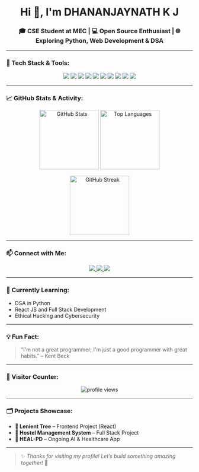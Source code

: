 <h1 align="center">Hi 👋, I'm DHANANJAYNATH K J</h1>
<h3 align="center">🎓 CSE Student at MEC | 💻 Open Source Enthusiast | 🌐 Exploring Python, Web Development & DSA</h3>

---

### 🧰 Tech Stack & Tools:
<p align="center">
  <img src="https://img.shields.io/badge/C-blue?style=flat&logo=c" />
  <img src="https://img.shields.io/badge/C++-00599C?style=flat&logo=cplusplus&logoColor=white" />
  <img src="https://img.shields.io/badge/Python-FFD43B?style=flat&logo=python" />
  <img src="https://img.shields.io/badge/HTML5-E34F26?style=flat&logo=html5&logoColor=white" />
  <img src="https://img.shields.io/badge/CSS3-1572B6?style=flat&logo=css3&logoColor=white" />
  <img src="https://img.shields.io/badge/JavaScript-F7DF1E?style=flat&logo=javascript&logoColor=black" />
  <img src="https://img.shields.io/badge/Git-F05032?style=flat&logo=git" />
  <img src="https://img.shields.io/badge/GitHub-181717?style=flat&logo=github" />
  <img src="https://img.shields.io/badge/VS%20Code-007ACC?style=flat&logo=visual-studio-code" />
  <img src="https://img.shields.io/badge/Linux-FCC624?style=flat&logo=linux&logoColor=black" />
</p>

---

### 📈 GitHub Stats & Activity:

<p align="center">
  <img src="https://github-readme-stats.vercel.app/api?username=dhananjaynathkj&show_icons=true&theme=radical" alt="GitHub Stats" height="160"/>
  <img src="https://github-readme-stats.vercel.app/api/top-langs/?username=dhananjaynathkj&layout=compact&theme=radical" alt="Top Languages" height="160"/>
</p>

<p align="center">
  <img src="https://github-readme-streak-stats.herokuapp.com?user=dhananjaynathkj&theme=radical&hide_border=true" alt="GitHub Streak" height="160"/>
</p>

---

### 📫 Connect with Me:

<p align="center">
  <a href="https://www.linkedin.com/in/dhananjaynath-k-j-50845831b/" target="_blank">
    <img src="https://img.shields.io/badge/LinkedIn-blue?style=for-the-badge&logo=linkedin" />
  </a>
  <a href="mailto:dhananjaynathkj@gmail.com">
    <img src="https://img.shields.io/badge/Gmail-red?style=for-the-badge&logo=gmail" />
  </a>
  <a href="https://dhananjay-8ilw.onrender.com" target="_blank">
    <img src="https://img.shields.io/badge/Portfolio-black?style=for-the-badge&logo=about-dot-me" />
  </a>
</p>

---

### 🧠 Currently Learning:
- DSA in Python
- React JS and Full Stack Development
- Ethical Hacking and Cybersecurity

---

### 💡 Fun Fact:
> “I'm not a great programmer; I'm just a good programmer with great habits.” – Kent Beck

---

### 🚀 Visitor Counter:
<p align="center">
  <img src="https://komarev.com/ghpvc/?username=dhananjaynathkj&label=Profile%20views&color=brightgreen&style=flat" alt="profile views"/>
</p>

---

### 🗂️ Projects Showcase:
- **🌳 Lenient Tree** – Frontend Project (React)
- **🏢 Hostel Management System** – Full Stack Project
- **💊 HEAL-PD** – Ongoing AI & Healthcare App

---

> ✨ *Thanks for visiting my profile! Let’s build something amazing together!* 🚀
